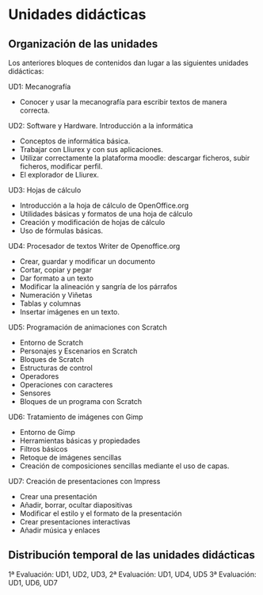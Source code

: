 # Unidades didácticas

## Organización de las unidades

Los anteriores bloques de contenidos dan lugar a las siguientes unidades didácticas:

UD1: Mecanografía
* Conocer y usar la mecanografía para escribir textos de manera  correcta.

UD2: Software y Hardware. Introducción a la informática
* Conceptos de informática básica.
* Trabajar con Lliurex y con sus aplicaciones.
* Utilizar correctamente la plataforma moodle: descargar ficheros, subir ficheros, modificar perfil.
* El explorador de Lliurex.

UD3: Hojas de cálculo
* Introducción a la hoja de cálculo de OpenOffice.org
* Utilidades básicas  y formatos de una hoja de cálculo
* Creación y modificación de hojas de cálculo
* Uso de fórmulas básicas.

UD4: Procesador de textos Writer de Openoffice.org
* Crear, guardar y modificar  un documento
* Cortar, copiar y pegar
* Dar formato a un texto
* Modificar la alineación  y sangría de los párrafos
* Numeración y Viñetas
* Tablas y columnas
* Insertar imágenes en un texto.

UD5: Programación de animaciones con Scratch
* Entorno de Scratch
* Personajes y Escenarios en Scratch
* Bloques de Scratch
* Estructuras de control
* Operadores
* Operaciones con caracteres
* Sensores
* Bloques de un programa con Scratch

UD6: Tratamiento de imágenes con Gimp
* Entorno de Gimp
* Herramientas básicas y propiedades 
* Filtros básicos
* Retoque de imágenes sencillas
* Creación de composiciones sencillas mediante el uso de capas.
	
UD7: Creación de presentaciones con Impress
* Crear una presentación
* Añadir, borrar, ocultar diapositivas
* Modificar el estilo  y el formato de la presentación
* Crear presentaciones interactivas
* Añadir música y enlaces

## Distribución temporal de las unidades didácticas

1ª Evaluación: UD1, UD2, UD3,
2ª Evaluación: UD1, UD4, UD5
3ª Evaluación: UD1, UD6, UD7

